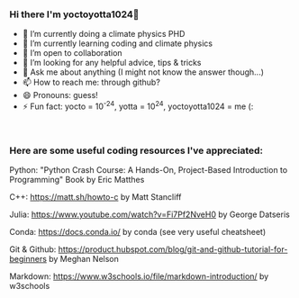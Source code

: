 ### Hi there I'm yoctoyotta1024👋

<!--
**yoctoyotta1024/yoctoyotta1024** is a ✨ _special_ ✨ repository because its `README.md` (this file) appears on your GitHub profile.
-->


- 🔭 I’m currently doing a climate physics PHD
- 🌱 I’m currently learning coding and climate physics
- 👯 I’m open to collaboration
- 🤔 I’m looking for any helpful advice, tips & tricks
- 💬 Ask me about anything (I might not know the answer though...)
- 📫 How to reach me: through github?
- 😄 Pronouns: guess!
- ⚡ Fun fact: yocto = 10<sup>-24</sup>, yotta = 10<sup>24</sup>, yoctoyotta1024 = me (:

<br/>

### Here are some useful coding resources I've appreciated:

Python: "Python Crash Course: A Hands-On, Project-Based Introduction to Programming" Book by Eric Matthes

C++: https://matt.sh/howto-c by Matt Stancliff 

Julia: https://www.youtube.com/watch?v=Fi7Pf2NveH0 by George Datseris

Conda: https://docs.conda.io/ by conda (see very useful cheatsheet)

Git & Github: https://product.hubspot.com/blog/git-and-github-tutorial-for-beginners by Meghan Nelson

Markdown: https://www.w3schools.io/file/markdown-introduction/ by w3schools
